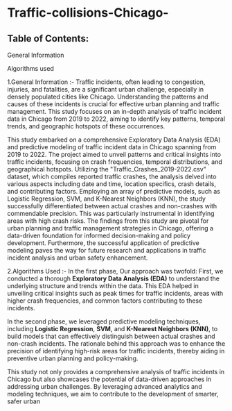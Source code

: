 # Traffic-collisions-Chicago-
## Table of Contents:

General Information

Algorithms used

1.General Information :- Traffic incidents, often leading to congestion, injuries, and fatalities, are a significant urban challenge, especially in densely populated cities like Chicago. Understanding the patterns and causes of these incidents is crucial for effective urban planning and traffic management. This study focuses on an in-depth analysis of traffic incident data in Chicago from 2019 to 2022, aiming to identify key patterns, temporal trends, and geographic hotspots of these occurrences.

This study embarked on a comprehensive Exploratory Data Analysis (EDA) and predictive modeling of traffic incident data in Chicago spanning from 2019 to 2022. The project aimed to unveil patterns and critical insights into traffic incidents, focusing on crash frequencies, temporal distributions, and geographical hotspots. Utilizing the "Traffic_Crashes_2019-2022.csv" dataset, which compiles reported traffic crashes, the analysis delved into various aspects including date and time, location specifics, crash details, and contributing factors. Employing an array of predictive models, such as Logistic Regression, SVM, and K-Nearest Neighbors (KNN), the study successfully differentiated between actual crashes and non-crashes with commendable precision. This was particularly instrumental in identifying areas with high crash risks. The findings from this study are pivotal for urban planning and traffic management strategies in Chicago, offering a data-driven foundation for informed decision-making and policy development. Furthermore, the successful application of predictive modeling paves the way for future research and applications in traffic incident analysis and urban safety enhancement.



2.Algorithms Used :- 
In the first phase, Our approach was twofold: First, we conducted a thorough **Exploratory Data Analysis (EDA)** to understand the underlying structure and trends within the data. This EDA helped in unveiling critical insights such as peak times for traffic incidents, areas with higher crash frequencies, and common factors contributing to these incidents.

In the second phase, we leveraged predictive modeling techniques, including **Logistic Regression**, **SVM**, and **K-Nearest Neighbors (KNN)**, to build models that can effectively distinguish between actual crashes and non-crash incidents. The rationale behind this approach was to enhance the precision of identifying high-risk areas for traffic incidents, thereby aiding in preventive urban planning and policy-making.

This study not only provides a comprehensive analysis of traffic incidents in Chicago but also showcases the potential of data-driven approaches in addressing urban challenges. By leveraging advanced analytics and modeling techniques, we aim to contribute to the development of smarter, safer urban 
